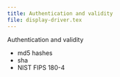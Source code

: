 ```yaml
---
title: Authentication and validity
file: display-driver.tex
---
```

 Authentication and validity

* md5 hashes
* sha
* NIST FIPS 180-4

